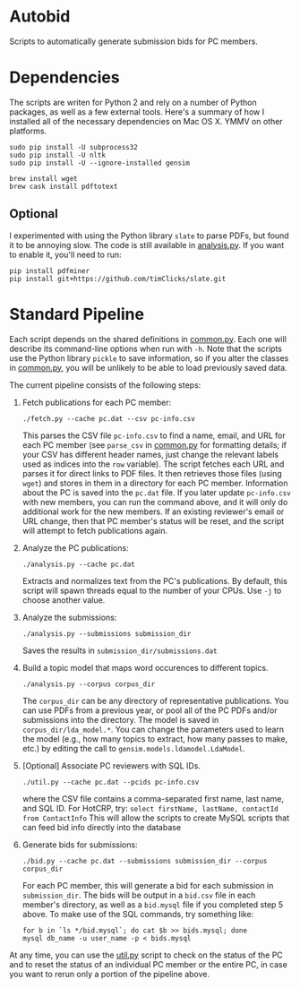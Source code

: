 # Autobid
Scripts to automatically generate submission bids for PC members.

# Dependencies

The scripts are writen for Python 2 and rely on a number of Python
packages, as well as a few external tools.  Here's a summary of how I
installed all of the necessary dependencies on Mac OS X.  YMMV on other
platforms.

```
sudo pip install -U subprocess32
sudo pip install -U nltk
sudo pip install -U --ignore-installed gensim

brew install wget
brew cask install pdftotext
```

## Optional

I experimented with using the Python library `slate` to parse PDFs, but
found it to be annoying slow.  The code is still available in [analysis.py](analysis.py).
If you want to enable it, you'll need to run:

```
pip install pdfminer
pip install git+https://github.com/timClicks/slate.git
```

# Standard Pipeline 

Each script depends on the shared definitions in [common.py](common.py).  Each one
will describe its command-line options when run with `-h`.  Note that the
scripts use the Python library `pickle` to save information, so if you
alter the classes in [common.py](common.py), you will be unlikely to be able to load
previously saved data.

The current pipeline consists of the following steps:

1. Fetch publications for each PC member:

    `./fetch.py --cache pc.dat --csv pc-info.csv`

    This parses the CSV file `pc-info.csv` to find a name, email, and URL
    for each PC member (see `parse_csv` in [common.py](common.py) for formatting
    details; if your CSV has different header names, just change the
    relevant labels used as indices into the `row` variable).  The script
    fetches each URL and parses it for direct links to PDF files.  It then
    retrieves those files (using `wget`) and stores in them in a directory
    for each PC member.  Information about the PC is saved into the `pc.dat` 
    file. If you later update `pc-info.csv` with new members, you can run
    the command above, and it will only do additional work for the new
    members.  If an existing reviewer's email or URL change, then that PC
    member's status will be reset, and the script will attempt to fetch
    publications again.

2. Analyze the PC publications:

    `./analysis.py --cache pc.dat`

    Extracts and normalizes text from the PC's publications.  By default,
    this script will spawn threads equal to the number of your CPUs.  Use
    `-j` to choose another value.

3. Analyze the submissions:

    `./analysis.py --submissions submission_dir`

    Saves the results in `submission_dir/submissions.dat`

4. Build a topic model that maps word occurences to different topics.  

    `./analysis.py --corpus corpus_dir`

   The `corpus_dir` can be any directory of representative publications.
   You can use PDFs from a previous year, or pool all of the PC PDFs and/or
   submissions into the directory.  The model is saved in
   `corpus_dir/lda_model.*`.  You can change the parameters used to learn
   the model (e.g., how many topics to extract, how many passes to make,
   etc.) by editing the call to `gensim.models.ldamodel.LdaModel`.

5. [Optional] Associate PC reviewers with SQL IDs.

   `./util.py --cache pc.dat --pcids pc-info.csv`

   where the CSV file contains a comma-separated first name, last name, and
   SQL ID.  For HotCRP, try:
   `select firstName, lastName, contactId from ContactInfo`
   This will allow the scripts to create MySQL scripts that can feed bid
   info directly into the database

6. Generate bids for submissions:

    `./bid.py --cache pc.dat --submissions submission_dir --corpus corpus_dir`

    For each PC member, this will generate a bid for each submission in
    `submission_dir`.  The bids will be output in a `bid.csv` file in each
    member's directory, as well as a `bid.mysql` file if you completed step
    5 above. To make use of the SQL commands, try something like:

    ```
    for b in `ls */bid.mysql`; do cat $b >> bids.mysql; done
    mysql db_name -u user_name -p < bids.mysql 
    ```

At any time, you can use the [util.py](util.py) script to check on the status of the
PC and to reset the status of an individual PC member or the entire PC, in
case you want to rerun only a portion of the pipeline above.
